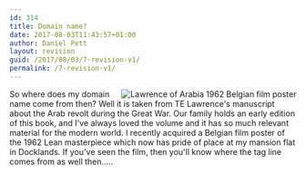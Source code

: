 ```yaml
---
id: 314
title: Domain name?
date: 2017-08-03T11:43:57+01:00
author: Daniel Pett
layout: revision
guid: /2017/08/03/7-revision-v1/
permalink: /7-revision-v1/
---
```

<img title="Lawrence of Arabia 1962 Belgian film poster" alt="Lawrence of Arabia 1962 Belgian film poster" src="http://www.7pillarsofwisdom.co.uk/images/aurens.jpg" align="right" />So where does my domain name come from then? Well it is taken from TE Lawrence's manuscript about the Arab revolt during the Great War. Our family holds an early edition of this book, and I've always loved the volume and it has so much relevant material for the modern world. I recently acquired a Belgian film poster of the 1962 Lean masterpiece which now has pride of place at my mansion flat in Docklands. If you've seen the film, then you'll know where the tag line comes from as well then&#8230;..